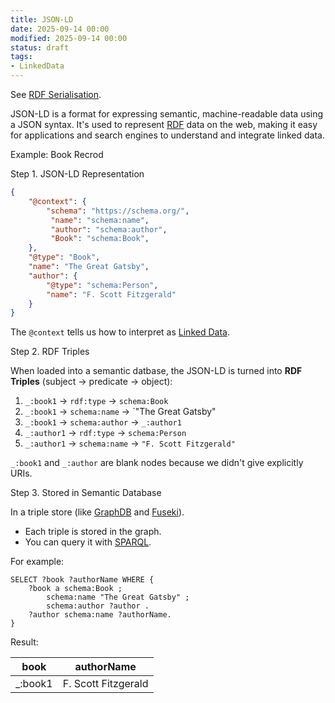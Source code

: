 ```yaml
---
title: JSON-LD
date: 2025-09-14 00:00
modified: 2025-09-14 00:00
status: draft
tags:
- LinkedData
---
```


See [RDF Serialisation](rdf-serialisation.md).

JSON-LD is a format for expressing semantic, machine-readable data using a JSON syntax. It's used to represent [RDF](rdf.md) data on the web, making it easy for applications and search engines to understand and integrate linked data.

Example: Book Recrod

Step 1. JSON-LD Representation

```json
{
    "@context": {
        "schema": "https://schema.org/",
         "name": "schema:name",
         "author": "schema:author",
         "Book": "schema:Book",
    },
    "@type": "Book",
    "name": "The Great Gatsby",
    "author": {
        "@type": "schema:Person",
        "name": "F. Scott Fitzgerald"
    }
}
```

The `@context` tells us how to interpret as [Linked Data](linked-data.md).

Step 2. RDF Triples

When loaded into a semantic datbase, the JSON-LD is turned into **RDF Triples** (subject -> predicate -> object):
1. `_:book1` -> `rdf:type` -> `schema:Book`
2. `_:book1` -> `schema:name` -> `"The Great Gatsby"
3. `_:book1` -> `schema:author` -> `_:author1`
4. `_:author1` -> `rdf:type` -> `schema:Person`
5. `_:author1` -> `schema:name` -> `"F. Scott Fitzgerald"`

`_:book1` and `_:author` are blank nodes because we didn't give explicitly URIs.

Step 3. Stored in Semantic Database

In a triple store (like [GraphDB](GraphDB.md) and [Fuseki](Fuseki.md)).
* Each triple is stored in the graph.
* You can query it with [SPARQL](sparql.md).

For example:

```
SELECT ?book ?authorName WHERE {
    ?book a schema:Book ;
        schema:name "The Great Gatsby" ;
        schema:author ?author .
    ?author schema:name ?authorName.
}
```

Result:

| book    | authorName          |
| ------- | ------------------- |
| _:book1 | F. Scott Fitzgerald |

